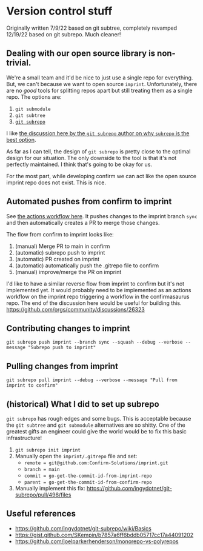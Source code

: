 # Version control stuff

Originally written 7/9/22 based on git subtree, completely revamped 12/19/22 based on git subrepo. Much cleaner!

## Dealing with our open source library is non-trivial.

We're a small team and it'd be nice to just use a single repo for everything. But, we can't because we want to open source `imprint`. Unfortunately, there are no *good* tools for splitting repos apart but still treating them as a single repo. The options are:
1. `git submodule`
2. `git subtree`
3. [`git subrepo`](https://github.com/ingydotnet/git-subrepo)

I like [the discussion here by the `git subrepo` author on why `subrepo` is the best option](https://github.com/ingydotnet/git-subrepo/blob/master/Intro.pod).

As far as I can tell, the design of `git subrepo` is pretty close to the optimal design for our situation. The only downside to the tool is that it's not perfectly maintained. I think that's going to be okay for us. 

For the most part, while developing confirm we can act like the open source imprint repo does not exist. This is nice. 

## Automated pushes from confirm to imprint

See [the actions workflow here](../.github/workflows/test.yml). It pushes
changes to the imprint branch `sync` and then automatically creates a PR to
merge those changes.

The flow from confirm to imprint looks like:
1. (manual) Merge PR to main in confirm
2. (automatic) subrepo push to imprint
3. (automatic) PR created on imprint
4. (automatic) automatically push the .gitrepo file to confirm
5. (manual) improve/merge the PR on imprint

I'd like to have a similar reverse flow from imprint to confirm but it's not
implemented yet. It would probably need to be implemented as an actions
workflow on the imprint repo triggering a workflow in the confirmasaurus repo.
The end of the discussion here would be useful for building this. 
https://github.com/orgs/community/discussions/26323

## Contributing changes to imprint

```
git subrepo push imprint --branch sync --squash --debug --verbose --message "Subrepo push to imprint"
```

## Pulling changes from imprint

```
git subrepo pull imprint --debug --verbose --message "Pull from imprint to confirm"
```

## (historical) What I did to set up subrepo

`git subrepo` has rough edges and some bugs. This is acceptable because the
`git subtree` and `git submodule` alternatives are so shitty. One of the
greatest gifts an engineer could give the world would be to fix this basic
infrastructure!

1. `git subrepo init imprint`
2. Manually open the `imprint/.gitrepo` file and set:
    - `remote = git@github.com:Confirm-Solutions/imprint.git`
	- `branch = main`
	- `commit = go-get-the-commit-id-from-imprint-repo`
	- `parent = go-get-the-commit-id-from-confirm-repo`
3. Manually implement this fix: https://github.com/ingydotnet/git-subrepo/pull/498/files

## Useful references

- https://github.com/ingydotnet/git-subrepo/wiki/Basics
- https://gist.github.com/SKempin/b7857a6ff6bddb05717cc17a44091202
- https://github.com/joelparkerhenderson/monorepo-vs-polyrepos